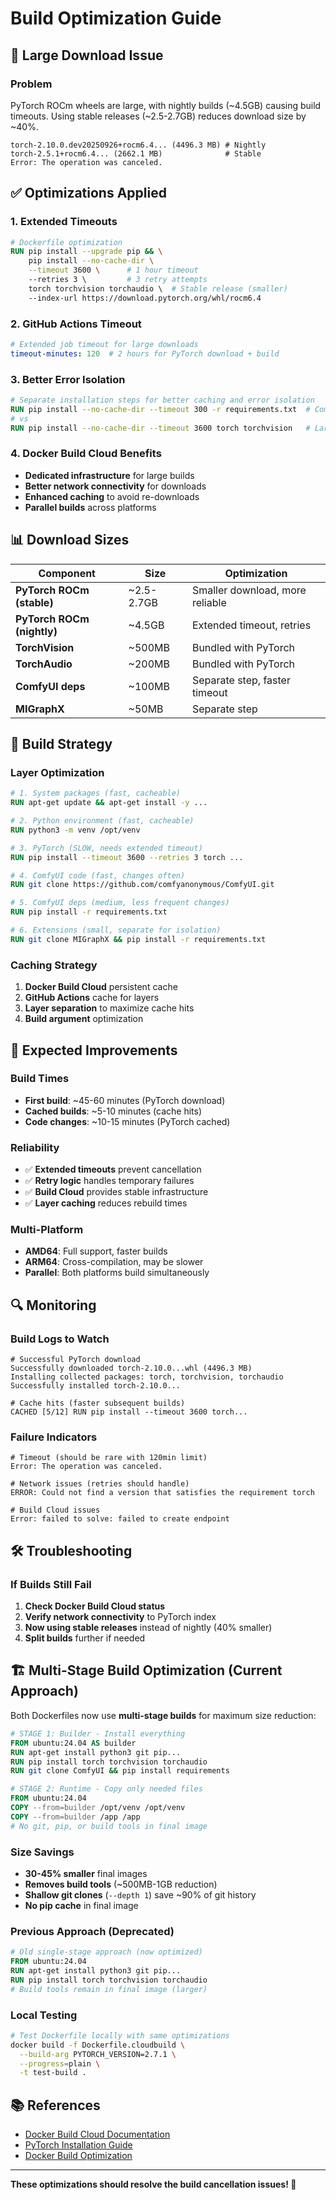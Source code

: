 # Build Optimization Guide

## 🐛 Large Download Issue

### **Problem**
PyTorch ROCm wheels are large, with nightly builds (~4.5GB) causing build timeouts. Using stable releases (~2.5-2.7GB) reduces download size by ~40%.

```
torch-2.10.0.dev20250926+rocm6.4... (4496.3 MB) # Nightly
torch-2.5.1+rocm6.4... (2662.1 MB)              # Stable
Error: The operation was canceled.
```

## ✅ Optimizations Applied

### **1. Extended Timeouts**
```dockerfile
# Dockerfile optimization
RUN pip install --upgrade pip && \
    pip install --no-cache-dir \
    --timeout 3600 \      # 1 hour timeout
    --retries 3 \         # 3 retry attempts
    torch torchvision torchaudio \  # Stable release (smaller)
    --index-url https://download.pytorch.org/whl/rocm6.4
```

### **2. GitHub Actions Timeout**
```yaml
# Extended job timeout for large downloads
timeout-minutes: 120  # 2 hours for PyTorch download + build
```

### **3. Better Error Isolation**
```dockerfile
# Separate installation steps for better caching and error isolation
RUN pip install --no-cache-dir --timeout 300 -r requirements.txt  # ComfyUI deps
# vs
RUN pip install --no-cache-dir --timeout 3600 torch torchvision   # Large PyTorch
```

### **4. Docker Build Cloud Benefits**
- **Dedicated infrastructure** for large builds
- **Better network connectivity** for downloads
- **Enhanced caching** to avoid re-downloads
- **Parallel builds** across platforms

## 📊 Download Sizes

| Component | Size | Optimization |
|-----------|------|-------------|
| **PyTorch ROCm (stable)** | ~2.5-2.7GB | Smaller download, more reliable |
| **PyTorch ROCm (nightly)** | ~4.5GB | Extended timeout, retries |
| **TorchVision** | ~500MB | Bundled with PyTorch |
| **TorchAudio** | ~200MB | Bundled with PyTorch |
| **ComfyUI deps** | ~100MB | Separate step, faster timeout |
| **MIGraphX** | ~50MB | Separate step |

## 🎯 Build Strategy

### **Layer Optimization**
```dockerfile
# 1. System packages (fast, cacheable)
RUN apt-get update && apt-get install -y ...

# 2. Python environment (fast, cacheable)  
RUN python3 -m venv /opt/venv

# 3. PyTorch (SLOW, needs extended timeout)
RUN pip install --timeout 3600 --retries 3 torch ...

# 4. ComfyUI code (fast, changes often)
RUN git clone https://github.com/comfyanonymous/ComfyUI.git

# 5. ComfyUI deps (medium, less frequent changes)
RUN pip install -r requirements.txt

# 6. Extensions (small, separate for isolation)
RUN git clone MIGraphX && pip install -r requirements.txt
```

### **Caching Strategy**
1. **Docker Build Cloud** persistent cache
2. **GitHub Actions** cache for layers
3. **Layer separation** to maximize cache hits
4. **Build argument** optimization

## 🚀 Expected Improvements

### **Build Times**
- **First build**: ~45-60 minutes (PyTorch download)
- **Cached builds**: ~5-10 minutes (cache hits)
- **Code changes**: ~10-15 minutes (PyTorch cached)

### **Reliability**
- ✅ **Extended timeouts** prevent cancellation
- ✅ **Retry logic** handles temporary failures
- ✅ **Build Cloud** provides stable infrastructure
- ✅ **Layer caching** reduces rebuild times

### **Multi-Platform**
- **AMD64**: Full support, faster builds
- **ARM64**: Cross-compilation, may be slower
- **Parallel**: Both platforms build simultaneously

## 🔍 Monitoring

### **Build Logs to Watch**
```
# Successful PyTorch download
Successfully downloaded torch-2.10.0...whl (4496.3 MB)
Installing collected packages: torch, torchvision, torchaudio
Successfully installed torch-2.10.0...

# Cache hits (faster subsequent builds)
CACHED [5/12] RUN pip install --timeout 3600 torch...
```

### **Failure Indicators**
```
# Timeout (should be rare with 120min limit)
Error: The operation was canceled.

# Network issues (retries should handle)
ERROR: Could not find a version that satisfies the requirement torch

# Build Cloud issues
Error: failed to solve: failed to create endpoint
```

## 🛠️ Troubleshooting

### **If Builds Still Fail**
1. **Check Docker Build Cloud status**
2. **Verify network connectivity** to PyTorch index
3. **Now using stable releases** instead of nightly (40% smaller)
4. **Split builds** further if needed

## 🏗️ Multi-Stage Build Optimization (Current Approach)

Both Dockerfiles now use **multi-stage builds** for maximum size reduction:

```dockerfile
# STAGE 1: Builder - Install everything
FROM ubuntu:24.04 AS builder
RUN apt-get install python3 git pip...
RUN pip install torch torchvision torchaudio
RUN git clone ComfyUI && pip install requirements

# STAGE 2: Runtime - Copy only needed files
FROM ubuntu:24.04
COPY --from=builder /opt/venv /opt/venv
COPY --from=builder /app /app
# No git, pip, or build tools in final image
```

### **Size Savings**
- **30-45% smaller** final images
- **Removes build tools** (~500MB-1GB reduction)
- **Shallow git clones** (`--depth 1`) save ~90% of git history
- **No pip cache** in final image

### **Previous Approach (Deprecated)**
```dockerfile
# Old single-stage approach (now optimized)
FROM ubuntu:24.04
RUN apt-get install python3 git pip...
RUN pip install torch torchvision torchaudio
# Build tools remain in final image (larger)
```

### **Local Testing**
```bash
# Test Dockerfile locally with same optimizations
docker build -f Dockerfile.cloudbuild \
  --build-arg PYTORCH_VERSION=2.7.1 \
  --progress=plain \
  -t test-build .
```

## 📚 References

- [Docker Build Cloud Documentation](https://docs.docker.com/build/cloud/)
- [PyTorch Installation Guide](https://pytorch.org/get-started/locally/)
- [Docker Build Optimization](https://docs.docker.com/build/optimization/)

---

**These optimizations should resolve the build cancellation issues! 🚀**
